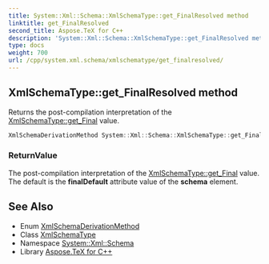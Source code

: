 ```yaml
---
title: System::Xml::Schema::XmlSchemaType::get_FinalResolved method
linktitle: get_FinalResolved
second_title: Aspose.TeX for C++
description: 'System::Xml::Schema::XmlSchemaType::get_FinalResolved method. Returns the post-compilation interpretation of the XmlSchemaType::get_Final value in C++.'
type: docs
weight: 700
url: /cpp/system.xml.schema/xmlschematype/get_finalresolved/
---
```

## XmlSchemaType::get_FinalResolved method


Returns the post-compilation interpretation of the [XmlSchemaType::get_Final](../get_final/) value.

```cpp
XmlSchemaDerivationMethod System::Xml::Schema::XmlSchemaType::get_FinalResolved()
```


### ReturnValue

The post-compilation interpretation of the [XmlSchemaType::get_Final](../get_final/) value. The default is the **finalDefault** attribute value of the **schema** element.

## See Also

* Enum [XmlSchemaDerivationMethod](../../xmlschemaderivationmethod/)
* Class [XmlSchemaType](../)
* Namespace [System::Xml::Schema](../../)
* Library [Aspose.TeX for C++](../../../)
